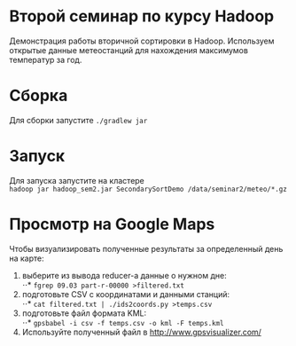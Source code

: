 # Второй семинар по курсу Hadoop
Демонстрация работы вторичной сортировки в Hadoop.
Используем открытые данные метеостанций для нахождения максимумов температур за год.

# Сборка
Для сборки запустите `./gradlew jar`

# Запуск
Для запуска запустите на кластере  
``hadoop jar hadoop_sem2.jar SecondarySortDemo /data/seminar2/meteo/*.gz``

# Просмотр на Google Maps
Чтобы визуализировать полученные результаты за определенный день на карте:  
1. выберите из вывода reducer-а данные о нужном дне:  
⋅⋅* `fgrep 09.03 part-r-00000 >filtered.txt`  
2. подготовьте CSV с координатами и данными станций:  
⋅⋅* `cat filtered.txt | ./ids2coords.py >temps.csv`  
3. подготовьте файл формата KML:  
⋅⋅* `gpsbabel -i csv -f temps.csv -o kml -F temps.kml`  
4. Используйте полученный файл в http://www.gpsvisualizer.com/  
